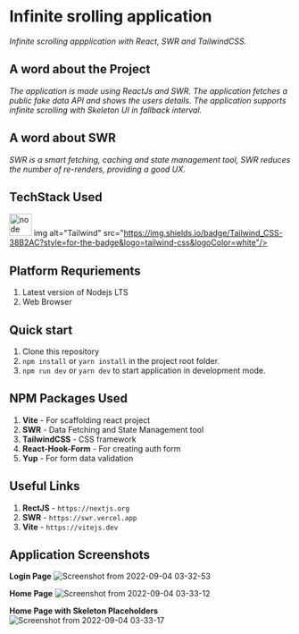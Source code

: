 # Infinite srolling application
_Infinite scrolling appplication with React, SWR and TailwindCSS._

## A word about the Project
_The application is made using ReactJs and SWR. The application fetches a public fake data API and shows the users details. The application supports infinite scrolling with Skeleton UI in fallback interval._

## A word about SWR
_SWR is a smart fetching, caching and state management tool, SWR reduces the number of re-renders, providing a good UX._

## TechStack Used
<img src="https://www.vectorlogo.zone/logos/reactjs/reactjs-icon.svg" alt="node" width="40" height="40"/> img alt="Tailwind" src="https://img.shields.io/badge/Tailwind_CSS-38B2AC?style=for-the-badge&logo=tailwind-css&logoColor=white"/>

## Platform Requriements

1. Latest version of Nodejs LTS
2. Web Browser


## Quick start

1. Clone this repository
2. `npm install` or `yarn install` in the project root folder.
3. `npm run dev` or `yarn dev` to start application in development mode.


## NPM Packages Used
1. **Vite** - For scaffolding react project
2. **SWR** - Data Fetching and State Management tool
3. **TailwindCSS** - CSS framework
4. **React-Hook-Form** - For creating auth form
5. **Yup** - For form data validation

## Useful Links

1. **RectJS** - `https://nextjs.org`
2. **SWR** - `https://swr.vercel.app`
3. **Vite** - `https://vitejs.dev`

## Application Screenshots

**Login Page**
![Screenshot from 2022-09-04 03-32-53](https://user-images.githubusercontent.com/72341331/188289029-e8f442b2-4fd4-4d4f-b257-0821e9504ba6.png)

**Home Page**
![Screenshot from 2022-09-04 03-33-12](https://user-images.githubusercontent.com/72341331/188289053-096b8c71-c0fc-4101-9484-4fe56a8e370f.png)

**Home Page with Skeleton Placeholders**
![Screenshot from 2022-09-04 03-33-17](https://user-images.githubusercontent.com/72341331/188289013-3b6eea21-ed90-44f1-869a-987eb18f56b6.png)

